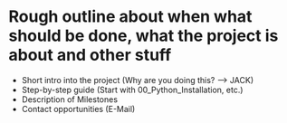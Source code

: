 # Rough outline about when what should be done, what the project is about and other stuff
- Short intro into the project (Why are you doing this? --> JACK)
- Step-by-step guide (Start with 00_Python_Installation, etc.)
- Description of Milestones
- Contact opportunities (E-Mail)
